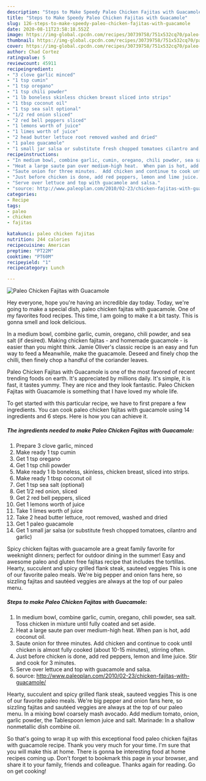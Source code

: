 ```yaml
---
description: "Steps to Make Speedy Paleo Chicken Fajitas with Guacamole"
title: "Steps to Make Speedy Paleo Chicken Fajitas with Guacamole"
slug: 126-steps-to-make-speedy-paleo-chicken-fajitas-with-guacamole
date: 2020-08-11T23:58:18.552Z
image: https://img-global.cpcdn.com/recipes/30739758/751x532cq70/paleo-chicken-fajitas-with-guacamole-recipe-main-photo.jpg
thumbnail: https://img-global.cpcdn.com/recipes/30739758/751x532cq70/paleo-chicken-fajitas-with-guacamole-recipe-main-photo.jpg
cover: https://img-global.cpcdn.com/recipes/30739758/751x532cq70/paleo-chicken-fajitas-with-guacamole-recipe-main-photo.jpg
author: Chad Cortez
ratingvalue: 5
reviewcount: 45911
recipeingredient:
- "3 clove garlic minced"
- "1 tsp cumin"
- "1 tsp oregano"
- "1 tsp chili powder"
- "1 lb boneless skinless chicken breast sliced into strips"
- "1 tbsp coconut oil"
- "1 tsp sea salt optional"
- "1/2 red onion sliced"
- "2 red bell peppers sliced"
- "1 lemons worth of juice"
- "1 limes worth of juice"
- "2 head butter lettuce root removed washed and dried"
- "1 paleo guacamole"
- "1 small jar salsa or substitute fresh chopped tomatoes cilantro and garlic"
recipeinstructions:
- "In medium bowl, combine garlic, cumin, oregano, chili powder, sea salt.  Toss chicken in mixture until fully coated and set aside."
- "Heat a large saute pan over medium-high heat.  When pan is hot, add coconut oil."
- "Saute onion for three minutes.  Add chicken and continue to cook until chicken is almost fully cooked (about 10-15 minutes), stirring often."
- "Just before chicken is done, add red peppers, lemon and lime juice. Stir and cook for 3 minutes."
- "Serve over lettuce and top with guacamole and salsa."
- "source: http://www.paleoplan.com/2010/02-23/chicken-fajitas-with-guacamole/"
categories:
- Recipe
tags:
- paleo
- chicken
- fajitas

katakunci: paleo chicken fajitas 
nutrition: 244 calories
recipecuisine: American
preptime: "PT22M"
cooktime: "PT60M"
recipeyield: "1"
recipecategory: Lunch

---
```



![Paleo Chicken Fajitas with Guacamole](https://img-global.cpcdn.com/recipes/30739758/751x532cq70/paleo-chicken-fajitas-with-guacamole-recipe-main-photo.jpg)

Hey everyone, hope you're having an incredible day today. Today, we're going to make a special dish, paleo chicken fajitas with guacamole. One of my favorites food recipes. This time, I am going to make it a bit tasty. This is gonna smell and look delicious.

In a medium bowl, combine garlic, cumin, oregano, chili powder, and sea salt (if desired). Making chicken fajitas - and homemade guacamole - is easier than you might think. Jamie Oliver&#39;s classic recipe is an easy and fun way to feed a Meanwhile, make the guacamole. Deseed and finely chop the chilli, then finely chop a handful of the coriander leaves.

Paleo Chicken Fajitas with Guacamole is one of the most favored of recent trending foods on earth. It's appreciated by millions daily. It's simple, it is fast, it tastes yummy. They are nice and they look fantastic. Paleo Chicken Fajitas with Guacamole is something that I have loved my whole life.


To get started with this particular recipe, we have to first prepare a few ingredients. You can cook paleo chicken fajitas with guacamole using 14 ingredients and 6 steps. Here is how you can achieve it.

<!--inarticleads1-->

##### The ingredients needed to make Paleo Chicken Fajitas with Guacamole:

1. Prepare 3 clove garlic, minced
1. Make ready 1 tsp cumin
1. Get 1 tsp oregano
1. Get 1 tsp chili powder
1. Make ready 1 lb boneless, skinless, chicken breast, sliced into strips.
1. Make ready 1 tbsp coconut oil
1. Get 1 tsp sea salt (optional)
1. Get 1/2 red onion, sliced
1. Get 2 red bell peppers, sliced
1. Get 1 lemons worth of juice
1. Take 1 limes worth of juice
1. Take 2 head butter lettuce, root removed, washed and dried
1. Get 1 paleo guacamole
1. Get 1 small jar salsa (or substitute fresh chopped tomatoes, cilantro and garlic)


Spicy chicken fajitas with guacamole are a great family favorite for weeknight dinners; perfect for outdoor dining in the summer! Easy and awesome paleo and gluten free fajitas recipe that includes the tortillas. Hearty, succulent and spicy grilled flank steak, sauteed veggies This is one of our favorite paleo meals. We&#39;re big pepper and onion fans here, so sizzling fajitas and sautéed veggies are always at the top of our paleo menu. 

<!--inarticleads2-->

##### Steps to make Paleo Chicken Fajitas with Guacamole:

1. In medium bowl, combine garlic, cumin, oregano, chili powder, sea salt.  Toss chicken in mixture until fully coated and set aside.
1. Heat a large saute pan over medium-high heat.  When pan is hot, add coconut oil.
1. Saute onion for three minutes.  Add chicken and continue to cook until chicken is almost fully cooked (about 10-15 minutes), stirring often.
1. Just before chicken is done, add red peppers, lemon and lime juice. Stir and cook for 3 minutes.
1. Serve over lettuce and top with guacamole and salsa.
1. source: http://www.paleoplan.com/2010/02-23/chicken-fajitas-with-guacamole/


Hearty, succulent and spicy grilled flank steak, sauteed veggies This is one of our favorite paleo meals. We&#39;re big pepper and onion fans here, so sizzling fajitas and sautéed veggies are always at the top of our paleo menu. In a mixing bowl coarsely mash avocado. Add medium tomato, onion, garlic powder, the Tablespoon lemon juice and salt. Marinade: In a shallow nonmetallic dish combine oil. 

So that's going to wrap it up with this exceptional food paleo chicken fajitas with guacamole recipe. Thank you very much for your time. I'm sure that you will make this at home. There is gonna be interesting food at home recipes coming up. Don't forget to bookmark this page in your browser, and share it to your family, friends and colleague. Thanks again for reading. Go on get cooking!
